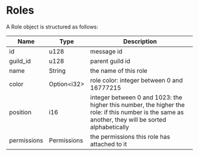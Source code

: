 # Roles

A Role object is structured as follows:

| Name        | Type         | Description                                                                                                                                        |
|-------------|--------------|----------------------------------------------------------------------------------------------------------------------------------------------------|
| id          | u128         | message id                                                                                                                                         |
| guild_id    | u128         | parent guild id                                                                                                                                    |
| name        | String       | the name of this role                                                                                                                              |
| color       | Option\<i32> | role color: integer between 0 and 16777215                                                                                                         |
| position    | i16          | integer between 0 and 1023: the higher this number, the higher the role: if this number is the same as another, they will be sorted alphabetically |
| permissions | Permissions  | the permissions this role has attached to it                                                                                                       |
